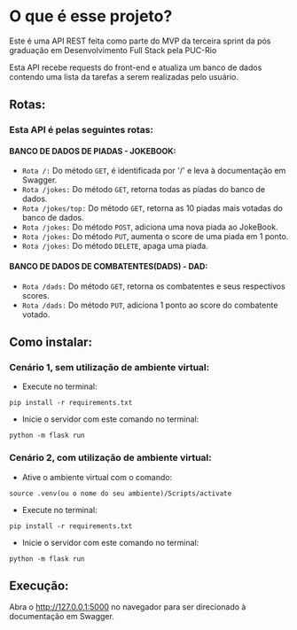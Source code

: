 # O que é esse projeto?

Este é uma API REST feita como parte do MVP da terceira sprint da pós graduação em Desenvolvimento Full Stack pela PUC-Rio

Esta API recebe requests do front-end e atualiza um banco de dados contendo uma lista da tarefas a serem realizadas pelo usuário.


## Rotas:

### Esta API é pelas seguintes rotas:

#### BANCO DE DADOS DE PIADAS - JOKEBOOK:

- `Rota /:` Do método `GET`, é identificada por '/' e leva à documentação em Swagger.
- `Rota /jokes:` Do método `GET`, retorna todas as piadas do banco de dados.
- `Rota /jokes/top:` Do método `GET`, retorna as 10 piadas mais votadas do banco de dados.
- `Rota /jokes:` Do método `POST`, adiciona uma nova piada ao JokeBook.
- `Rota /jokes:` Do método `PUT`, aumenta o score de uma piada em 1 ponto.
- `Rota /jokes:` Do método `DELETE`, apaga uma piada.

#### BANCO DE DADOS DE COMBATENTES(DADS) - DAD:

- `Rota /dads:` Do método `GET`, retorna os combatentes e seus respectivos scores.
- `Rota /dads:` Do método `PUT`, adiciona 1 ponto ao score do combatente votado.


## Como instalar:

### Cenário 1, sem utilização de ambiente virtual:

- Execute no terminal:
```
pip install -r requirements.txt
```

- Inicie o servidor com este comando no terminal:
```
python -m flask run 
```
### Cenário 2, com utilização de ambiente virtual:

- Ative o ambiente virtual com o comando:
```
source .venv(ou o nome do seu ambiente)/Scripts/activate
```

- Execute no terminal:
```
pip install -r requirements.txt
```

- Inicie o servidor com este comando no terminal:
```
python -m flask run 
```

## Execução:

Abra o http://127.0.0.1:5000 no navegador para ser direcionado à documentação em Swagger.

